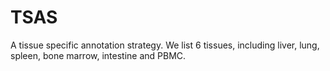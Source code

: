 # TSAS
A tissue specific annotation strategy. We list 6 tissues, including liver, lung, spleen, bone marrow, intestine and PBMC.
